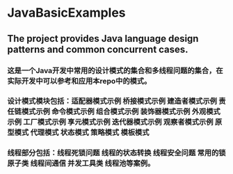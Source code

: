 # JavaBasicExamples

## The project provides Java language design patterns and common concurrent cases.

### 这是一个Java开发中常用的设计模式的集合和多线程问题的集合，在实际开发中可以参考和应用本repo中的模式。

### 设计模式模块包括：适配器模式示例 桥接模式示例 建造者模式示例 责任链模式示例 命令模式示例 组合模式示例 装饰器模式示例 外观模式示例 工厂模式示例 享元模式示例 迭代器模式示例 观察者模式示例 原型模式 代理模式 状态模式 策略模式 模板模式

### 线程部分包括：线程死锁问题 线程的状态转换 线程安全问题 常用的锁 原子类 线程间通信 并发工具类 线程池等案例。

